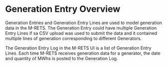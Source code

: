 # Generation Entry Overview

Generation Entries and Generation Entry Lines are used to model generation data in the M-RETS. The Generation Entry could have multiple Generation Entry Lines if sa CSV upload was used to submit the data and it contained multiple lines of generation corresponding to different Generators.

The Generation Entry Log in the M-RETS UI is a list of Generation Entry Lines. Each time M-RETS receives generation data for a generator, the date and quantity of MWhs is posted to the Generation Log. 
